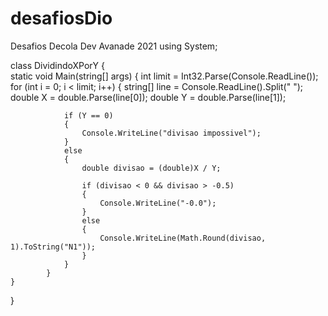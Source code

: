 # desafiosDio
Desafios Decola Dev Avanade 2021
using System;

class DividindoXPorY 
{    
    static void Main(string[] args) 
    {
        int limit = Int32.Parse(Console.ReadLine());
            for (int i = 0; i < limit; i++)
            {
                string[] line = Console.ReadLine().Split(" ");
                double X = double.Parse(line[0]);
                double Y = double.Parse(line[1]);
                

                if (Y == 0)
                {
                    Console.WriteLine("divisao impossivel");
                }
                else
                {
                    double divisao = (double)X / Y;
                    
                    if (divisao < 0 && divisao > -0.5)
                    {
                        Console.WriteLine("-0.0");
                    }
                    else
                    {
                        Console.WriteLine(Math.Round(divisao, 1).ToString("N1"));
                    }
                }
            }
    }

}

